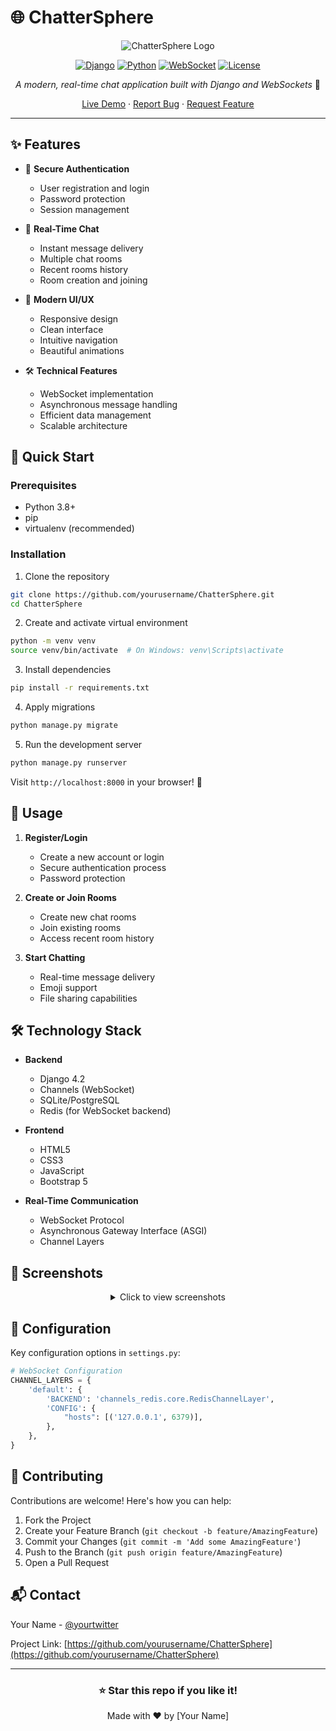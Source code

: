 # 🌐 ChatterSphere

<div align="center">

![ChatterSphere Logo](https://img.shields.io/badge/ChatterSphere-Connect%20Instantly-blue?style=for-the-badge&logo=data:image/svg+xml;base64,PHN2ZyB3aWR0aD0iNjQiIGhlaWdodD0iNjQiIHZpZXdCb3g9IjAgMCA2NCA2NCIgZmlsbD0ibm9uZSIgeG1sbnM9Imh0dHA6Ly93d3cudzMub3JnLzIwMDAvc3ZnIj48cGF0aCBkPSJNMzIgNTZDNDUuMjU0OCA1NiA1NiA0NS4yNTQ4IDU2IDMyQzU2IDE4Ljc0NTIgNDUuMjU0OCA4IDMyIDhDMTguNzQ1MiA4IDggMTguNzQ1MiA4IDMyQzggMzcuNzA3MiAxMC4wMjk2IDQyLjk3NDQgMTMuNDM0NCA0N0w4LjUxOTkyIDU1LjQ4QzEwLjY2NzIgNTUuODIwOCAxMi44OTYgNTYgMzIgNTZaIiBmaWxsPSIjZmZmIi8+PC9zdmc+)

[![Django](https://img.shields.io/badge/Django-4.2-green.svg)](https://www.djangoproject.com/)
[![Python](https://img.shields.io/badge/Python-3.8+-blue.svg)](https://www.python.org/)
[![WebSocket](https://img.shields.io/badge/WebSocket-Enabled-brightgreen.svg)](https://developer.mozilla.org/en-US/docs/Web/API/WebSocket)
[![License](https://img.shields.io/badge/License-MIT-purple.svg)](LICENSE)

*A modern, real-time chat application built with Django and WebSockets* 🚀

[Live Demo](#) · [Report Bug](#) · [Request Feature](#)

</div>

---

## ✨ Features

- 🔐 **Secure Authentication**
  - User registration and login
  - Password protection
  - Session management

- 💬 **Real-Time Chat**
  - Instant message delivery
  - Multiple chat rooms
  - Recent rooms history
  - Room creation and joining

- 🎨 **Modern UI/UX**
  - Responsive design
  - Clean interface
  - Intuitive navigation
  - Beautiful animations

- 🛠️ **Technical Features**
  - WebSocket implementation
  - Asynchronous message handling
  - Efficient data management
  - Scalable architecture

## 🚀 Quick Start

### Prerequisites

- Python 3.8+
- pip
- virtualenv (recommended)

### Installation

1. Clone the repository
```bash
git clone https://github.com/yourusername/ChatterSphere.git
cd ChatterSphere
```

2. Create and activate virtual environment
```bash
python -m venv venv
source venv/bin/activate  # On Windows: venv\Scripts\activate
```

3. Install dependencies
```bash
pip install -r requirements.txt
```

4. Apply migrations
```bash
python manage.py migrate
```

5. Run the development server
```bash
python manage.py runserver
```

Visit `http://localhost:8000` in your browser! 🎉

## 🌟 Usage

1. **Register/Login**
   - Create a new account or login
   - Secure authentication process
   - Password protection

2. **Create or Join Rooms**
   - Create new chat rooms
   - Join existing rooms
   - Access recent room history

3. **Start Chatting**
   - Real-time message delivery
   - Emoji support
   - File sharing capabilities

## 🛠️ Technology Stack

- **Backend**
  - Django 4.2
  - Channels (WebSocket)
  - SQLite/PostgreSQL
  - Redis (for WebSocket backend)

- **Frontend**
  - HTML5
  - CSS3
  - JavaScript
  - Bootstrap 5

- **Real-Time Communication**
  - WebSocket Protocol
  - Asynchronous Gateway Interface (ASGI)
  - Channel Layers

## 📱 Screenshots

<div align="center">
<details>
<summary>Click to view screenshots</summary>

### Login Page
[Login Screenshot]

### Chat Room
[Chat Room Screenshot]

### Create/Join Room
[Room Creation Screenshot]

</details>
</div>

## 🔧 Configuration

Key configuration options in `settings.py`:

```python
# WebSocket Configuration
CHANNEL_LAYERS = {
    'default': {
        'BACKEND': 'channels_redis.core.RedisChannelLayer',
        'CONFIG': {
            "hosts": [('127.0.0.1', 6379)],
        },
    },
}
```

## 🤝 Contributing

Contributions are welcome! Here's how you can help:

1. Fork the Project
2. Create your Feature Branch (`git checkout -b feature/AmazingFeature`)
3. Commit your Changes (`git commit -m 'Add some AmazingFeature'`)
4. Push to the Branch (`git push origin feature/AmazingFeature`)
5. Open a Pull Request

## 📬 Contact

Your Name - [@yourtwitter](https://twitter.com/yourtwitter)

Project Link: [https://github.com/yourusername/ChatterSphere](https://github.com/yourusername/ChatterSphere)

---

<div align="center">

### ⭐ Star this repo if you like it!

Made with ❤️ by [Your Name]

</div>
